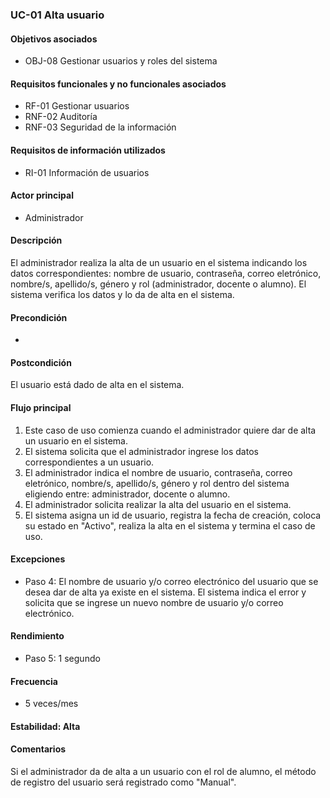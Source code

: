 ### UC-01 Alta usuario

#### Objetivos asociados

- OBJ-08 Gestionar usuarios y roles del sistema

#### Requisitos funcionales y no funcionales asociados

- RF-01 Gestionar usuarios
- RNF-02 Auditoría
- RNF-03 Seguridad de la información

#### Requisitos de información utilizados

- RI-01 Información de usuarios

#### Actor principal

- Administrador

#### Descripción

El administrador realiza la alta de un usuario en el sistema indicando los datos correspondientes: nombre de usuario, contraseña, correo eletrónico, nombre/s, apellido/s, género y rol (administrador, docente o alumno). El sistema verifica los datos y lo da de alta en el sistema.

#### Precondición

- 

#### Postcondición

El usuario está dado de alta en el sistema.

#### Flujo principal

1. Este caso de uso comienza cuando el administrador quiere dar de alta un usuario en el sistema.
2. El sistema solicita que el administrador ingrese los datos correspondientes a un usuario.
3. El administrador indica el nombre de usuario, contraseña, correo eletrónico, nombre/s, apellido/s, género y rol dentro del sistema eligiendo entre: administrador, docente o alumno.
4. El administrador solicita realizar la alta del usuario en el sistema.
5. El sistema asigna un id de usuario, registra la fecha de creación, coloca su estado en "Activo", realiza la alta en el sistema y termina el caso de uso.

#### Excepciones

- Paso 4: El nombre de usuario y/o correo electrónico del usuario que se desea dar de alta ya existe en el sistema. El sistema indica el error y solicita que se ingrese un nuevo nombre de usuario y/o correo electrónico.

#### Rendimiento

- Paso 5: 1 segundo

#### Frecuencia

- 5 veces/mes

#### Estabilidad: Alta

#### Comentarios
Si el administrador da de alta a un usuario con el rol de alumno, el método de registro del usuario será registrado como "Manual".
